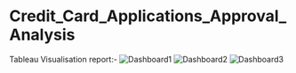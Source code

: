 # Credit_Card_Applications_Approval_Analysis


Tableau Visualisation report:-
![Dashboard1](https://user-images.githubusercontent.com/60370885/128069533-a4309ad0-ac87-4887-9ade-168d6c5f7acb.png)
![Dashboard2](https://user-images.githubusercontent.com/60370885/128069634-db2f0f25-3832-40f3-ab4a-b3fabd19a0e1.png)
![Dashboard3](https://user-images.githubusercontent.com/60370885/128069688-f25bbf11-69cc-461c-a693-b0d9afaaf168.png)
